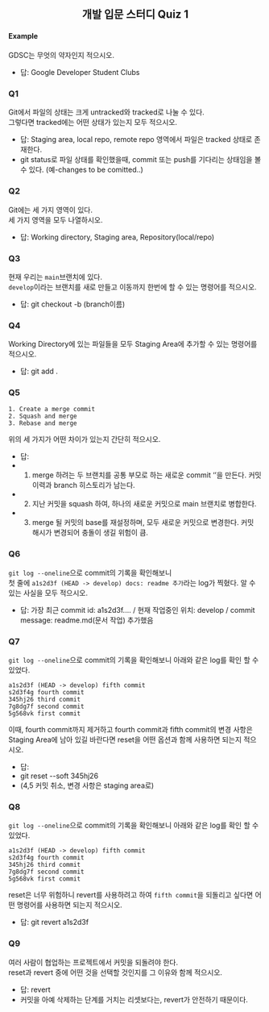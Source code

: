 ## <p style="text-align:center;">개발 입문 스터디 Quiz 1</p>

#### Example
GDSC는 무엇의 약자인지 적으시오.

- 답: Google Developer Student Clubs

### Q1
Git에서 파일의 상태는 크게 untracked와 tracked로 나눌 수 있다.  
그렇다면 tracked에는 어떤 상태가 있는지 모두 적으시오.

- 답: Staging area, local repo, remote repo 영역에서 파일은 tracked 상태로 존재한다. 
- git status로 파일 상태를 확인했을때, commit 또는 push를 기다리는 상태임을 볼 수 있다. (예-changes to be comitted..)

### Q2
Git에는 세 가지 영역이 있다.  
세 가지 영역을 모두 나열하시오.

- 답: Working directory, Staging area, Repository(local/repo)

### Q3
현재 우리는 ```main```브랜치에 있다.  
```develop```이라는 브랜치를 새로 만들고 이동까지 한번에 할 수 있는 명령어를 적으시오.

- 답: git checkout -b (branch이름)

### Q4
Working Directory에 있는 파일들을 모두 Staging Area에 추가할 수 있는 명령어를 적으시오.

- 답: git add .

### Q5
```
1. Create a merge commit
2. Squash and merge
3. Rebase and merge
```
위의 세 가지가 어떤 차이가 있는지 간단히 적으시오.

- 답:
- 1. merge 하려는 두 브랜치를 공통 부모로 하는 새로운 commit ‘’을 만든다. 커밋 이력과 branch 히스토리가 남는다.
- 2. 지난 커밋을 squash 하여, 하나의 새로운 커밋으로 main 브랜치로 병합한다.
- 3. merge 될 커밋의 base를 재설정하며, 모두 새로운 커밋으로 변경한다. 커밋 해시가 변경되어 충돌이 생길 위험이 큼.

### Q6
```git log --oneline```으로 commit의 기록을 확인해보니  
첫 줄에 ```a1s2d3f (HEAD -> develop) docs: readme 추가```라는 log가 찍혔다.
알 수 있는 사실을 모두 적으시오.

- 답: 가장 최근 commit id: a1s2d3f.... / 현재 작업중인 위치: develop / commit message: readme.md(문서 작업) 추가했음

### Q7
```git log --oneline```으로 commit의 기록을 확인해보니 아래와 같은 log를 확인 할 수 있었다.  
```
a1s2d3f (HEAD -> develop) fifth commit
s2d3f4g fourth commit
345hj26 third commit
7g8dg7f second commit
5g568vk first commit
```
이때, fourth commit까지 제거하고 fourth commit과 fifth commit의 변경 사항은
Staging Area에 남아 있길 바란다면 reset을 어떤 옵션과 함께 사용하면 되는지 적으시오.

- 답: 
- git reset --soft 345hj26 
- (4,5 커밋 취소, 변경 사항은 staging area로)

### Q8
```git log --oneline```으로 commit의 기록을 확인해보니 아래와 같은 log를 확인 할 수 있었다.
```
a1s2d3f (HEAD -> develop) fifth commit
s2d3f4g fourth commit
345hj26 third commit
7g8dg7f second commit
5g568vk first commit
```
reset은 너무 위험하니 revert를 사용하려고 하여 ```fifth commit```을 되돌리고 싶다면 
어떤 명령어를 사용하면 되는지 적으시오. 

- 답: git revert a1s2d3f

### Q9
여러 사람이 협업하는 프로젝트에서 커밋을 되돌려야 한다.  
reset과 revert 중에 어떤 것을 선택할 것인지를 그 이유와 함께 적으시오.

- 답: revert
- 커밋을 아예 삭제하는 단계를 거치는 리셋보다는, revert가 안전하기 때문이다. 